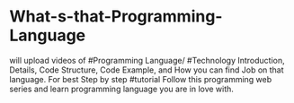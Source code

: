# What-s-that-Programming-Language
 will upload videos of #Programming Language/ #Technology Introduction, Details, Code Structure, Code Example, and How you can find Job on that language.  For best Step by step #tutorial Follow this programming web series and learn programming language you are in love with. 
